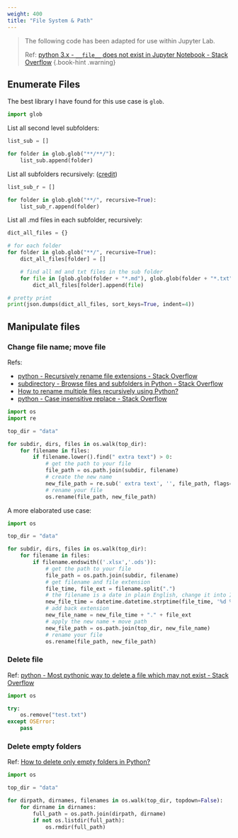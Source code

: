 ```yaml
---
weight: 400
title: "File System & Path"
---
```

> The following code has been adapted for use within Jupyter Lab.
> 
> Ref: [python 3.x - `__file__` does not exist in Jupyter Notebook - Stack Overflow](https://stackoverflow.com/questions/39125532/file-does-not-exist-in-jupyter-notebook)
{.book-hint .warning}

## Enumerate Files

The best library I have found for this use case is `glob`.

```python
import glob
```

List all second level subfolders:

```python
list_sub = []

for folder in glob.glob("**/**/"):
    list_sub.append(folder)
```

List all subfolders recursively: \([credit](https://stackoverflow.com/a/57025016)\)

```python
list_sub_r = []

for folder in glob.glob("**/", recursive=True):
    list_sub_r.append(folder)
```

List all .md files in each subfolder, recursively:

```python
dict_all_files = {}

# for each folder
for folder in glob.glob("**/", recursive=True):
    dict_all_files[folder] = []

    # find all md and txt files in the sub folder
    for file in [glob.glob(folder + "*.md"), glob.glob(folder + "*.txt")]:
        dict_all_files[folder].append(file)

# pretty print
print(json.dumps(dict_all_files, sort_keys=True, indent=4))
```

## Manipulate files

### Change file name; move file

Refs:

- [python - Recursively rename file extensions - Stack Overflow](https://stackoverflow.com/a/37016368)
- [subdirectory - Browse files and subfolders in Python - Stack Overflow](https://stackoverflow.com/a/5817256)
- [How to rename multiple files recursively using Python?](https://www.tutorialspoint.com/How-to-rename-multiple-files-recursively-using-Python)
- [python - Case insensitive replace - Stack Overflow](https://stackoverflow.com/questions/919056/case-insensitive-replace#comment94426519_919074)

```python
import os
import re

top_dir = "data"

for subdir, dirs, files in os.walk(top_dir):
    for filename in files:
        if filename.lower().find(" extra text") > 0:
            # get the path to your file
            file_path = os.path.join(subdir, filename)
            # create the new name
            new_file_path = re.sub(' extra text', '', file_path, flags=re.IGNORECASE) # create the new name, case insensitive
            # rename your file
            os.rename(file_path, new_file_path)
```

A more elaborated use case:

```python
import os

top_dir = "data"

for subdir, dirs, files in os.walk(top_dir):
    for filename in files:
        if filename.endswith(('.xlsx','.ods')):
            # get the path to your file
            file_path = os.path.join(subdir, filename)
            # get filename and file extension
            file_time, file_ext = filename.split(".")
            # the filename is a date in plain English, change it into ISO
            new_file_time = datetime.datetime.strptime(file_time, '%d %B %Y').strftime('%Y-%m-%d')
            # add back extension
            new_file_name = new_file_time + "." + file_ext
            # apply the new name + move path
            new_file_path = os.path.join(top_dir, new_file_name)
            # rename your file
            os.rename(file_path, new_file_path)
```

### Delete file

Ref: [python - Most pythonic way to delete a file which may not exist - Stack Overflow](https://stackoverflow.com/a/10840586)

```python
import os

try:
    os.remove("test.txt")
except OSError:
    pass
```

### Delete empty folders

Ref: [How to delete only empty folders in Python?](https://www.tutorialspoint.com/how-to-delete-only-empty-folders-in-python)

```python
import os

top_dir = "data"

for dirpath, dirnames, filenames in os.walk(top_dir, topdown=False):
    for dirname in dirnames:
        full_path = os.path.join(dirpath, dirname)
        if not os.listdir(full_path): 
            os.rmdir(full_path)
```

